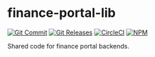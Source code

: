 # finance-portal-lib
[![Git Commit](https://img.shields.io/github/last-commit/mojaloop/finance-portal-lib.svg?style=flat)](https://github.com/mojaloop/finance-portal-lib/commits/master)
[![Git Releases](https://img.shields.io/github/release/mojaloop/finance-portal-lib.svg?style=flat)](https://github.com/mojaloop/finance-portal-lib/releases)
[![CircleCI](https://circleci.com/gh/mojaloop/finance-portal-lib.svg?style=svg)](https://circleci.com/gh/mojaloop/finance-portal-lib)
[![NPM](https://nodei.co/npm/@mojaloop/finance-portal-lib.png)](https://nodei.co/npm/@mojaloop/finance-portal-lib/)

Shared code for finance portal backends.
